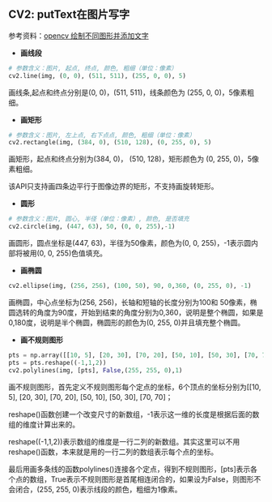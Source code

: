 ## CV2: putText在图片写字

参考资料：[opencv 绘制不同图形并添加文字](https://www.jianshu.com/p/e99ede5103ed)

* **画线段**

```python
# 参数含义：图片, 起点, 终点, 颜色, 粗细（单位：像素）
cv2.line(img, (0, 0), (511, 511), (255, 0, 0), 5)
```

画线条,起点和终点分别是(0, 0)，(511, 511)，线条颜色为 (255, 0, 0)，5像素粗细。

* **画矩形**

```python
# 参数含义：图片, 左上点, 右下点点, 颜色, 粗细（单位：像素）
cv2.rectangle(img, (384, 0), (510, 128), (0, 255, 0), 5)
```

画矩形，起点和终点分别为(384, 0)， (510, 128)，矩形颜色为 (0, 255, 0)，5像素粗细。

该API只支持画四条边平行于图像边界的矩形，不支持画旋转矩形。

* **圆形**

```python
# 参数含义：图片, 圆心, 半径（单位：像素）, 颜色, 是否填充
cv2.circle(img, (447, 63), 50, (0, 0, 255),-1)
```

画圆形，圆点坐标是(447, 63)，半径为50像素，颜色为(0, 0, 255)，-1表示圆内部将被用(0, 0, 255)色值填充。

* **画椭圆**

```python
cv2.ellipse(img, (256, 256), (100, 50), 90, 0,360, (0, 255, 0), -1)
```

画椭圆，中心点坐标为(256, 256)，长轴和短轴的长度分别为100和 50像素，椭圆选转的角度为90度，开始到结束的角度分别为0,360，说明是整个椭圆，如果是0,180度，说明是半个椭圆，椭圆形的颜色为(0, 255, 0)并且填充整个椭圆。

* **画不规则图形**

```python
pts = np.array([[10, 5], [20, 30], [70, 20], [50, 10], [50, 30], [70, 70]], np.int32)
pts = pts.reshape((-1,1,2))
cv2.polylines(img, [pts], False,(255, 255, 0),1)
```

画不规则图形，首先定义不规则图形每个定点的坐标，6个顶点的坐标分别为[[10, 5], [20, 30], [70, 20], [50, 10], [50, 30], [70, 70]；

reshape()函数创建一个改变尺寸的新数组，-1表示这一维的长度是根据后面的数组的维度计算出来的。

reshape((-1,1,2))表示数组的维度是一行二列的新数组。其实这里可以不用reshape()函数，本来就是用的一行二列的数组表示每个点的坐标。

最后用画多条线的函数polylines()连接各个定点，得到不规则图形，[pts]表示各个点的数组，True表示不规则图形是首尾相连闭合的，如果设为False，则图形不会闭合，(255, 255, 0)表示线段的颜色，粗细为1像素。






